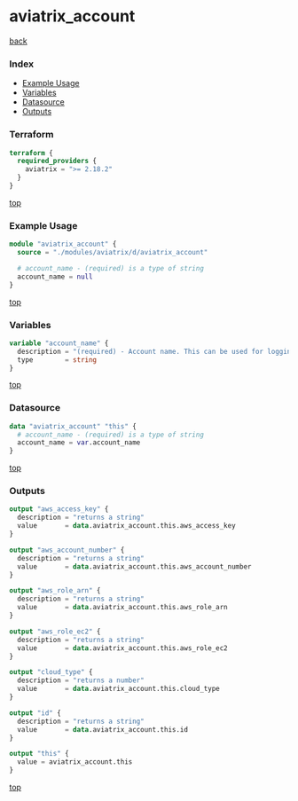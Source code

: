 # aviatrix_account

[back](../aviatrix.md)

### Index

- [Example Usage](#example-usage)
- [Variables](#variables)
- [Datasource](#datasource)
- [Outputs](#outputs)

### Terraform

```terraform
terraform {
  required_providers {
    aviatrix = ">= 2.18.2"
  }
}
```

[top](#index)

### Example Usage

```terraform
module "aviatrix_account" {
  source = "./modules/aviatrix/d/aviatrix_account"

  # account_name - (required) is a type of string
  account_name = null
}
```

[top](#index)

### Variables

```terraform
variable "account_name" {
  description = "(required) - Account name. This can be used for logging in to CloudN console or UserConnect controller."
  type        = string
}
```

[top](#index)

### Datasource

```terraform
data "aviatrix_account" "this" {
  # account_name - (required) is a type of string
  account_name = var.account_name
}
```

[top](#index)

### Outputs

```terraform
output "aws_access_key" {
  description = "returns a string"
  value       = data.aviatrix_account.this.aws_access_key
}

output "aws_account_number" {
  description = "returns a string"
  value       = data.aviatrix_account.this.aws_account_number
}

output "aws_role_arn" {
  description = "returns a string"
  value       = data.aviatrix_account.this.aws_role_arn
}

output "aws_role_ec2" {
  description = "returns a string"
  value       = data.aviatrix_account.this.aws_role_ec2
}

output "cloud_type" {
  description = "returns a number"
  value       = data.aviatrix_account.this.cloud_type
}

output "id" {
  description = "returns a string"
  value       = data.aviatrix_account.this.id
}

output "this" {
  value = aviatrix_account.this
}
```

[top](#index)